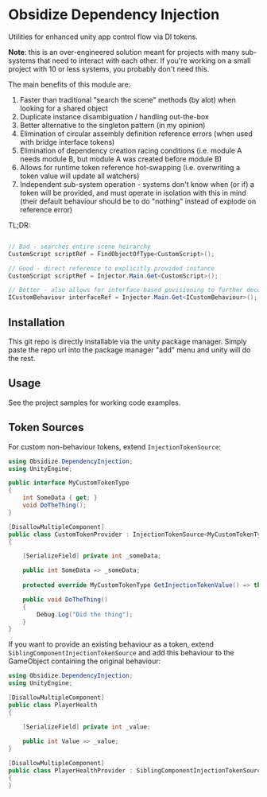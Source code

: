 # Obsidize Dependency Injection

Utilities for enhanced unity app control flow via DI tokens.

**Note**: this is an over-engineered solution meant for projects with many sub-systems that
need to interact with each other. If you're working on a small project with 10 or less systems,
you probably don't need this.

The main benefits of this module are:

1. Faster than traditional "search the scene" methods (by alot) when looking for a shared object
2. Duplicate instance disambiguation / handling out-the-box
3. Better alternative to the singleton pattern (in my opinion)
4. Elimination of circular assembly definition reference errors (when used with bridge interface tokens)
5. Elimination of dependency creation racing conditions (i.e. module A needs module B, but module A was created before module B)
6. Allows for runtime token reference hot-swapping (i.e. overwriting a token value will update all watchers)
7. Independent sub-system operation - systems don't know when (or if) a token will be provided, and must operate in isolation with this in mind (their default behaviour should be to do "nothing" instead of explode on reference error)

TL;DR:

```csharp

// Bad - searches entire scene heirarchy
CustomScript scriptRef = FindObjectOfType<CustomScript>();

// Good - direct reference to explicitly provided instance 
CustomScript scriptRef = Injector.Main.Get<CustomScript>();

// Better - also allows for interface-based povisioning to further decouple modules
ICustomBehaviour interfaceRef = Injector.Main.Get<ICustomBehaviour>();
```

## Installation

This git repo is directly installable via the unity package manager.
Simply paste the repo url into the package manager "add" menu and unity will do the rest.

## Usage

See the project samples for working code examples.

## Token Sources

For custom non-behaviour tokens, extend ```InjectionTokenSource```:

```csharp
using Obsidize.DependencyInjection;
using UnityEngine;

public interface MyCustomTokenType
{
	int SomeData { get; }
	void DoTheThing();
}

[DisallowMultipleComponent]
public class CustomTokenProvider : InjectionTokenSource<MyCustomTokenType>, MyCustomTokenType
{

	[SerializeField] private int _someData;

	public int SomeData => _someData;
	
	protected override MyCustomTokenType GetInjectionTokenValue() => this;

	public void DoTheThing()
	{
		Debug.Log("Did the thing");
	}
}
```

If you want to provide an existing behaviour as a token, extend ```SiblingComponentInjectionTokenSource```
and add this behaviour to the GameObject containing the original behaviour:

```csharp
using Obsidize.DependencyInjection;
using UnityEngine;

[DisallowMultipleComponent]
public class PlayerHealth 
{

	[SerializeField] private int _value;
	
	public int Value => _value;	
}

[DisallowMultipleComponent]
public class PlayerHealthProvider : SiblingComponentInjectionTokenSource<PlayerHealth>
{
}
```